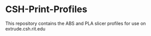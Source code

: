 # CSH-Print-Profiles
This repository contains the ABS and PLA slicer profiles for use on extrude.csh.rit.edu
